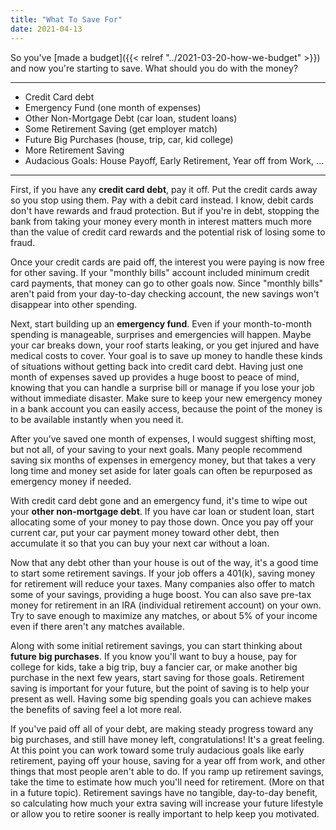 ```yaml
---
title: "What To Save For"
date: 2021-04-13
---
```


So you've [made a budget]({{< relref "../2021-03-20-how-we-budget" >}}) and now you're starting to save. What should you do with the money?

---

* Credit Card debt
* Emergency Fund (one month of expenses)
* Other Non-Mortgage Debt (car loan, student loans)
* Some Retirement Saving (get employer match)
* Future Big Purchases (house, trip, car, kid college)
* More Retirement Saving
* Audacious Goals: House Payoff, Early Retirement, Year off from Work, ...

---

First, if you have any **credit card debt**, pay it off. Put the credit cards away so you stop using them. Pay with a debit card instead. I know, debit cards don't have rewards and fraud protection. But if you're in debt, stopping the bank from taking your money every month in interest matters much more than the value of credit card rewards and the potential risk of losing some to fraud.

Once your credit cards are paid off, the interest you were paying is now free for other saving. If your "monthly bills" account included minimum credit card payments, that money can go to other goals now. Since "monthly bills" aren't paid from your day-to-day checking account, the new savings won't disappear into other spending.

Next, start building up an **emergency fund**. Even if your month-to-month spending is manageable, surprises and emergencies will happen. Maybe your car breaks down, your roof starts leaking, or you get injured and have medical costs to cover. Your goal is to save up money to handle these kinds of situations without getting back into credit card debt. Having just one month of expenses saved up provides a huge boost to peace of mind, knowing that you can handle a surprise bill or manage if you lose your job without immediate disaster. Make sure to keep your new emergency money in a bank account you can easily access, because the point of the money is to be available instantly when you need it. 

After you've saved one month of expenses, I would suggest shifting most, but not all, of your saving to your next goals. Many people recommend saving six months of expenses in emergency money, but that takes a very long time and money set aside for later goals can often be repurposed as emergency money if needed.

With credit card debt gone and an emergency fund, it's time to wipe out your **other non-mortgage debt**. If you have car loan or student loan, start allocating some of your money to pay those down. Once you pay off your current car, put your car payment money toward other debt, then accumulate it so that you can buy your next car without a loan.

Now that any debt other than your house is out of the way, it's a good time to start some retirement savings. If your job offers a 401(k), saving money for retirement will reduce your taxes. Many companies also offer to match some of your savings, providing a huge boost. You can also save pre-tax money for retirement in an IRA (individual retirement account) on your own. Try to save enough to maximize any matches, or about 5% of your income even if there aren't any matches available.

Along with some initial retirement savings, you can start thinking about **future big purchases**. If you know you'll want to buy a house, pay for college for kids, take a big trip, buy a fancier car, or make another big purchase in the next few years, start saving for those goals. Retirement saving is important for your future, but the point of saving is to help your present as well. Having some big spending goals you can achieve  makes the benefits of saving feel a lot more real.

If you've paid off all of your debt, are making steady progress toward any big purchases, and still have money left, congratulations! It's a great feeling. At this point you can work toward some truly audacious goals like early retirement, paying off your house, saving for a year off from work, and other things that most people aren't able to do. If you ramp up retirement savings, take the time to estimate how much you'll need for retirement. (More on that in a future topic). Retirement savings have no tangible, day-to-day benefit, so calculating how much your extra saving will increase your future lifestyle or allow you to retire sooner is really important to help keep you motivated.


